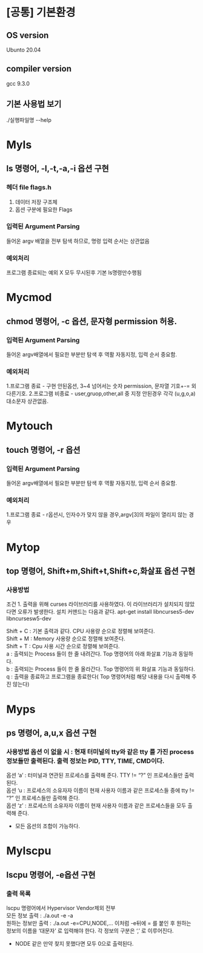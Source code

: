 # [공통] 기본환경
## OS version
Ubunto 20.04
## compiler version
gcc 9.3.0
## 기본 사용법 보기
./실행파일명 --help

# Myls
## ls 명령어, -l,-t,-a,-i 옵션 구현
### 헤더 file flags.h
1. 데이터 저장 구조체 
2. 옵션 구분에 필요한 Flags
### 입력된 Argument Parsing 
들어온 argv 배열을 전부 탐색 하므로, 명령 입력 순서는 상관없음
### 예외처리
프로그램 종료되는 예외 X 모두 무시된후 기본 ls명령만수행됨 

# Mycmod
## chmod 명령어, -c 옵션, 문자형 permission 허용.

### 입력된 Argument Parsing 
들어온 argv배열에서 필요한 부분만 탐색 후 역활 자동지정, 입력 순서 중요함.
### 예외처리
1.프로그램 종료 - 구현 안된옵션, 3~4 넘어서는 숫자 permission, 문자열 기호+-= 외 다른기호.
2.프로그램 비종료 - user,gruop,other,all 중 지정 안된경우 각각 (u,g,o,a) 대소문자 상관없음.

# Mytouch
## touch 명령어, -r 옵션

### 입력된 Argument Parsing 
들어온 argv배열에서 필요한 부분만 탐색 후 역활 자동지정, 입력 순서 중요함.
### 예외처리
1.프로그램 종료 - r옵션시, 인자수가 맞지 않을 경우,argv[3]의 파일이 열리지 않는 경우


# Mytop
## top 명령어, Shift+m,Shift+t,Shift+c,화살표 옵션 구현
### 사용방법     
조건 1. 출력을 위해 curses 라이브러리를 사용하였다. 이 라이브러리가 설치되지 않았다면 오류가 발생한다. 설치 커맨드는 다음과 같다. 
apt-get install libncurses5-dev libncursesw5-dev   

Shift + C : 기본 출력과 같다. CPU 사용량 순으로 정렬해 보여준다.     
Shift + M : Memory 사용량 순으로 정렬해 보여준다.      
Shift + T : Cpu 사용 시간 순으로 정렬해 보여준다.      
a : 출력되는 Process 들이 한 줄 내려간다. Top 명령어의 아래 화살표 기능과 동일하다.      
b : 출력되는 Process 들이 한 줄 올라간다. Top 명령어의 위 화살표 기능과 동일하다.     
q : 출력을 종료하고 프로그램을 종료한다( Top 명령어처럼 해당 내용을 다시 출력해 주진 않는다)      


# Myps
## ps 명령어, a,u,x 옵션 구현 
### 사용방법   옵션 이 없을 시 : 현재 터미널의 tty와 같은 tty 를 가진 process 정보들만 출력된다. 출력 정보는 PID, TTY, TIME, CMD이다.    
옵션 ‘a’ : 터미널과 연관된 프로세스를 출력해 준다. TTY !=  “?” 인  프로세스들만 출력 된다.     
옵션 ‘u : 프로세스의 소유자자 이름이 현재 사용자 이름과 같은 프로세스들 중에 tty != “?” 인 프로세스들만  출력해 준다.      
옵션 ‘z’ : 프로세스의 소유자자 이름이 현재 사용자 이름과 같은 프로세스들을 모두 출력해 준다.     
+ 모든 옵션의 조합이 가능하다.     

# Mylscpu
## lscpu 명령어, -e옵션 구현
### 출력 목록
lscpu 명령어에서 Hypervisor Vendor제외 전부     
모든 정보 출력 : ./a.out -e -a       
원하는 정보만 출력 : ./a.out -e=CPU,NODE,… 이처럼 -e뒤에 = 를 붙인 후 원하는 정보의 이름을 ‘대문자’ 로 입력해야 한다. 각 정보의 구분은 ‘,’ 로 이루어진다.       
+ NODE 같은 만약 찾지 못했다면 모두 0으로 출력된다.        








